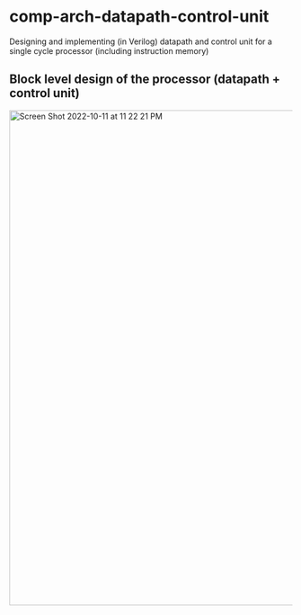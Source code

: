 # comp-arch-datapath-control-unit
Designing and implementing (in Verilog) datapath and control unit for a single cycle processor (including instruction memory)

## Block level design of the processor (datapath + control unit)

<img width="881" alt="Screen Shot 2022-10-11 at 11 22 21 PM" src="https://user-images.githubusercontent.com/22619455/195265604-e6659cb3-6116-49f8-8a0a-ca48c769684e.png">
